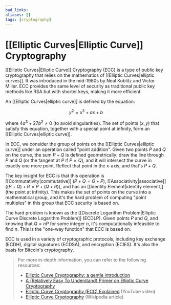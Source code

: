 ```yaml
---
bad_links: 
aliases: []
tags: [cryptography]
---
```

# [[Elliptic Curves|Elliptic Curve]] Cryptography

[[Elliptic Curves|Elliptic Curve]] Cryptography (ECC) is a type of public key cryptography that relies on the mathematics of [[Elliptic Curves|elliptic curves]]. It was introduced in the mid-1980s by Neal Koblitz and Victor Miller. ECC provides the same level of security as traditional public key methods like RSA but with shorter keys, making it more efficient.

An [[Elliptic Curves|elliptic curve]] is defined by the equation:

$$
y^2 = x^3 + ax + b
$$

where $4a^3 + 27b^2 \neq 0$ (to avoid singularities). The set of points $(x, y)$ that satisfy this equation, together with a special point at infinity, form an [[Elliptic Curves|elliptic curve]].

In ECC, we consider the group of points on the [[Elliptic Curves|elliptic curve]] under an operation called "point addition". Given two points $P$ and $Q$ on the curve, the sum $P + Q$ is defined geometrically: draw the line through $P$ and $Q$ (or the tangent at $P$ if $P = Q$), and it will intersect the curve in exactly one more point. Reflect that point in the x-axis, and that's $P + Q$.

The key insight for ECC is that this operation is [[Commutativity|commutative]] ($P + Q = Q + P$), [[Associativity|associative]] ($(P + Q) + R = P + (Q + R)$), and has an [[Identity Element|identity element]] (the point at infinity). This makes the set of points on the curve into a mathematical group, and it's the hard problem of computing "point multiples" in this group that ECC security is based on.

The hard problem is known as the [[Discrete Logarithm Problem|Elliptic Curve Discrete Logarithm Problem]] (ECDLP). Given points $P$ and $Q$, and knowing that $Q = nP$ for some integer $n$, it's computationally infeasible to find $n$. This is the "one-way function" that ECC is based on.

ECC is used in a variety of cryptographic protocols, including key exchange (ECDH), digital signatures (ECDSA), and encryption (ECIES). It's also the basis for Bitcoin's cryptography.

> For more in-depth information, you can refer to the following resources:
> - [Elliptic Curve Cryptography: a gentle introduction](https://andrea.corbellini.name/2015/05/17/elliptic-curve-cryptography-a-gentle-introduction/)
> - [A (Relatively Easy To Understand) Primer on Elliptic Curve Cryptography](https://arstechnica.com/information-technology/2013/10/a-relatively-easy-to-understand-primer-on-elliptic-curve-cryptography/)
> - [Elliptic Curve Cryptography (ECC) Explained](https://www.youtube.com/watch?v=dCvB-mhkT0w) (YouTube video)
> - [Elliptic Curve Cryptography](https://en.wikipedia.org/wiki/Elliptic-curve_cryptography) (Wikipedia article)